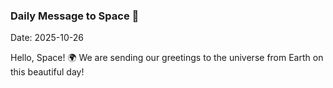 ### Daily Message to Space 🌌
Date: 2025-10-26

Hello, Space! 🌍 We are sending our greetings to the universe from Earth on this beautiful day!
